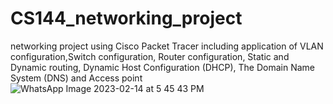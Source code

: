 # CS144_networking_project

networking project using Cisco Packet Tracer including application of VLAN configuration,Switch configuration, Router configuration, Static and Dynamic routing, Dynamic Host Configuration (DHCP), 
The Domain Name System (DNS) and Access point 
![WhatsApp Image 2023-02-14 at 5 45 43 PM](https://user-images.githubusercontent.com/125277143/218787285-000d2f48-b599-4a8c-be08-5b1335b8bfdf.jpeg)

